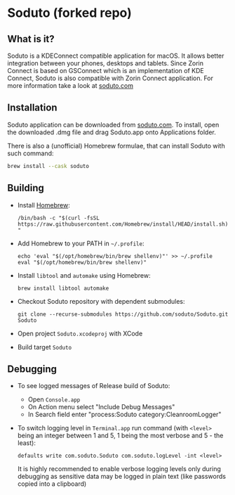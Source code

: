 # Soduto (forked repo)

## What is it?

Soduto is a KDEConnect compatible application for macOS. It allows better integration between your phones, desktops and tablets. Since Zorin Connect is based on GSConnect which is an implementation of KDE Connect, Soduto is also compatible with Zorin Connect application.
For more information take a look at [soduto.com](https://www.soduto.com)

## Installation

Soduto application can be downloaded from [soduto.com](https://www.soduto.com). To install, open the downloaded .dmg file and drag 
Soduto.app onto Applications folder.

There is also a (unofficial) Homebrew formulae, that can install Soduto with such command:

```bash
brew install --cask soduto
```

## Building

* Install [Homebrew](https://brew.sh/):

    `/bin/bash -c "$(curl -fsSL https://raw.githubusercontent.com/Homebrew/install/HEAD/install.sh)"`
    
* Add Homebrew to your PATH in `~/.profile`:
    
    ```
    echo 'eval "$(/opt/homebrew/bin/brew shellenv)"' >> ~/.profile
    eval "$(/opt/homebrew/bin/brew shellenv)"
    ```

* Install `libtool` and `automake` using Homebrew:

    `brew install libtool automake`

* Checkout Soduto repository with dependent submodules: 

    `git clone --recurse-submodules https://github.com/soduto/Soduto.git Soduto`

* Open project `Soduto.xcodeproj` with XCode
* Build target `Soduto`

## Debugging

* To see logged messages of Release build of Soduto:
    * Open `Console.app`
    * On Action menu select "Include Debug Messages"
    * In Search field enter "process:Soduto category:CleanroomLogger"

* To switch logging level in `Terminal.app` run command (with `<level>` being an integer between 1 and 5, 1 being the most verbose and 5 - the least):

    `defaults write com.soduto.Soduto com.soduto.logLevel -int <level>`
    
    It is highly recommended to enable verbose logging levels only during debugging as sensitive data may be logged in plain text (like passwords copied into a clipboard)
